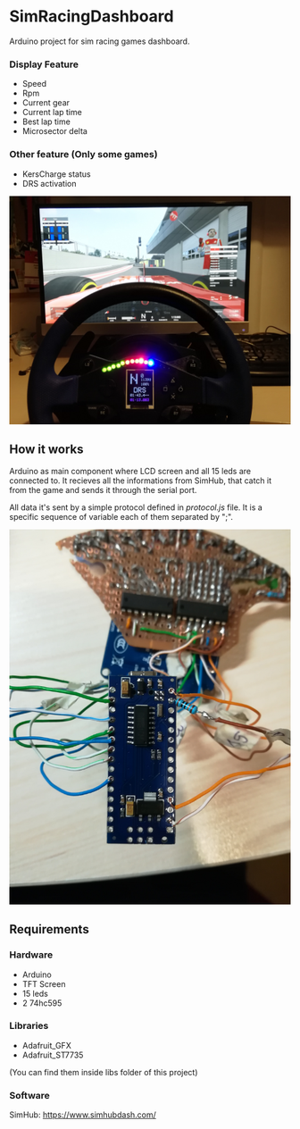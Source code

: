 # SimRacingDashboard
Arduino project for sim racing games dashboard. 

### Display Feature
- Speed
- Rpm
- Current gear
- Current lap time
- Best lap time
- Microsector delta

### Other feature (Only some games)
- KersCharge status
- DRS activation

<img title="test" src="doc/test(cut).jpg">

## How it works
Arduino as main component where LCD screen and all 15 leds are connected to. It recieves all the informations from SimHub, that catch it from the game and sends it through the serial port.

All data it's sent by a simple protocol defined in _protocol.js_ file. It is a specific sequence of variable each of them separated by ";".


<img title="test" src="doc/arduino.jpg" >


## Requirements
### Hardware
- Arduino
- TFT Screen
- 15 leds
- 2 74hc595
### Libraries
- Adafruit_GFX
- Adafruit_ST7735

(You can find them inside libs folder of this project)

### Software
SimHub: https://www.simhubdash.com/
